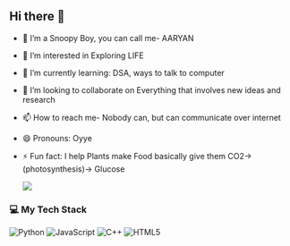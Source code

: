 ## Hi there 👋

- 👋 I’m a Snoopy Boy, you can call me- AARYAN 
- 👀 I’m interested in Exploring LIFE
- 🌱 I’m currently learning: DSA, ways to talk to computer
- 💞️ I’m looking to collaborate on Everything that involves new ideas and research
- 📫 How to reach me- Nobody can, but can communicate over internet
- 😄 Pronouns: Oyye
- ⚡ Fun fact: I help Plants make Food basically give them CO2-> (photosynthesis)-> Glucose

  <img src="https://cdn.dribbble.com/users/1342032/screenshots/2967135/rocket-launch.gif"/>



### 💻 My Tech Stack
![Python](https://img.shields.io/badge/Python-3670A0?style=for-the-badge&logo=python&logoColor=white)
![JavaScript](https://img.shields.io/badge/JavaScript-323330?style=for-the-badge&logo=javascript&logoColor=F7DF1E)
![C++](https://img.shields.io/badge/C++-00599C?style=for-the-badge&logo=cplusplus&logoColor=white)
![HTML5](https://img.shields.io/badge/HTML5-E34F26?style=for-the-badge&logo=html5&logoColor=white)




